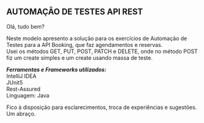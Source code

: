 ## AUTOMAÇÃO DE TESTES API REST


Olá, tudo bem?  

Neste modelo apresento a solução para os exercícios de Automação de Testes para a API Booking, que faz agendamentos e reservas.    
Usei os métodos GET, PUT, POST, PATCH e DELETE, onde no método POST fiz um create simples e um create usando massa de teste.    


***Ferramentas e Frameworks utilizados:***  
IntelliJ IDEA  
JUnit5  
Rest-Assured  
Linguagem: Java      


Fico à disposição para esclarecimentos, troca de experiências e sugestões.  
Um abraço.  
